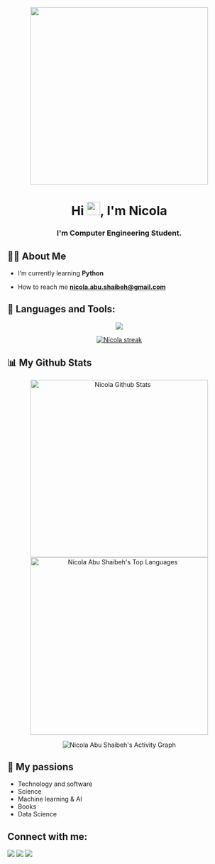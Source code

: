 <p align = "center">

 <img src = "https://i.imgur.com/wr5oHiN.gif" width = 400 />
</p>

<h1 align="center">Hi <img src="https://raw.githubusercontent.com/MartinHeinz/MartinHeinz/master/wave.gif" width="30px">, I'm Nicola</h1>
<h3 align="center">I'm Computer Engineering Student.</h3>


## 🙋‍♂️ About Me

-    I’m currently learning **Python**

-    How to reach me **nicola.abu.shaibeh@gmail.com**


## 🚀 Languages and Tools:

<p align="center"> 
    <a href="https://www.python.org" target="_blank"> <img src="https://img.icons8.com/color/48/000000/python.png"/> </a> 
    <!-- <a style="padding-right:8px;" href="https://www.cprogramming.com/" target="_blank"> <img src="https://raw.githubusercontent.com/devicons/devicon/2ae2a900d2f041da66e950e4d48052658d850630/icons/c/c-original.svg"/> </a>  -->
   
</p>


<p align="center">
    <a href="https://github.com/NicolaLino/github-readme-streak-stats">
        <img title="🔥 Get streak stats for your profile at git.io/streak-stats" alt="Nicola streak" src="http://github-readme-streak-stats.herokuapp.com?user=NicolaLino&theme=holi-theme&hide_border=true&date_format=M%20j%5B%2C%20Y%5D"/>
    </a>
</p>


## 📊 My Github Stats

<p align = "center">
 
</p>

<p align = "center">
  <img src = "https://github-readme-stats.vercel.app/api?username=NicolaLino&show_icons=true&count_private=true&theme=react&hide_border=true&bg_color=0D1117" alt = "Nicola Github Stats" width = 400 >
  <img src = "https://github-readme-stats.vercel.app/api/top-langs/?username=NicolaLino&langs_count=8&count_private=true&layout=compact&theme=react&hide_border=true&bg_color=0D1117" alt = "Nicola Abu Shaibeh's Top Languages" width = 400 >

</p>

<p align = "center">

 <img src = "https://activity-graph.herokuapp.com/graph?username=NicolaLino&bg_color=0D1117&color=5BCDEC&line=5BCDEC&point=FFFFFF&hide_border=true" alt = "Nicola Abu Shaibeh's Activity Graph" />
</p>



## 🧡 My passions

* Technology and software
* Science 
* Machine learning & AI
* Books 
* Data Science 

## Connect with me:
<p align="center">

<a href = "https://www.linkedin.com/in/nicolaabushaibeh/"><img src="https://img.icons8.com/fluent/48/000000/linkedin.png"/></a>
<a href = "https://twitter.com/nicolalinoo"><img src="https://img.icons8.com/fluent/48/000000/twitter.png"/></a>
<a href="https://github.com/Meghna-DAS/github-profile-views-counter">
    <img src="https://komarev.com/ghpvc/?username=NicolaLino">
</p>
